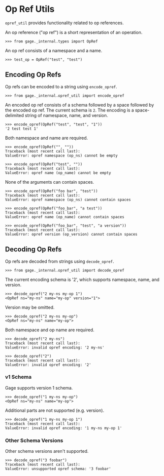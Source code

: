 # Op Ref Utils

`opref_util` provides functionality related to op references.

An op reference ("op ref") is a short representation of an operation.

    >>> from gage._internal.types import OpRef

An op ref consists of a namespace and a name.

    >>> test_op = OpRef("test", "test")

## Encoding Op Refs

Op refs can be encoded to a string using `encode_opref`.

    >>> from gage._internal.opref_util import encode_opref

An encoded op ref consists of a schema followed by a space followed by
the encoded op ref. The current schema is `2`. The encoding is a
space-delimited string of namespace, name, and version.

    >>> encode_opref(OpRef("test", "test", "1"))
    '2 test test 1'

Both namespace and name are required.

    >>> encode_opref(OpRef("", ""))
    Traceback (most recent call last):
    ValueError: opref namespace (op_ns) cannot be empty

    >>> encode_opref(OpRef("test", ""))
    Traceback (most recent call last):
    ValueError: opref name (op_name) cannot be empty

None of the arguments can contain spaces.

    >>> encode_opref(OpRef("foo bar", "test"))
    Traceback (most recent call last):
    ValueError: opref namespace (op_ns) cannot contain spaces

    >>> encode_opref(OpRef("foo_bar", "a test"))
    Traceback (most recent call last):
    ValueError: opref name (op_name) cannot contain spaces

    >>> encode_opref(OpRef("foo_bar", "test", "a version"))
    Traceback (most recent call last):
    ValueError: opref version (op_version) cannot contain spaces

## Decoding Op Refs

Op refs are decoded from strings using `decode_opref`.

    >>> from gage._internal.opref_util import decode_opref

The current encoding schema is '2', which supports namespace, name, and
version.

    >>> decode_opref("2 my-ns my-op 1")
    <OpRef ns="my-ns" name="my-op" version="1">

Version may be omitted.

    >>> decode_opref("2 my-ns my-op")
    <OpRef ns="my-ns" name="my-op">

Both namespace and op name are required.

    >>> decode_opref("2 my-ns")
    Traceback (most recent call last):
    ValueError: invalid opref encoding: '2 my-ns'

    >>> decode_opref("2")
    Traceback (most recent call last):
    ValueError: invalid opref encoding: '2'

### v1 Schema

Gage supports version 1 schema.

    >>> decode_opref("1 my-ns my-op")
    <OpRef ns="my-ns" name="my-op">

Additional parts are not supported (e.g. version).

    >>> decode_opref("1 my-ns my-op 1")
    Traceback (most recent call last):
    ValueError: invalid opref encoding: '1 my-ns my-op 1'

### Other Schema Versions

Other schema versions aren't supported.

    >>> decode_opref("3 foobar")
    Traceback (most recent call last):
    ValueError: unsupported opref schema: '3 foobar'
